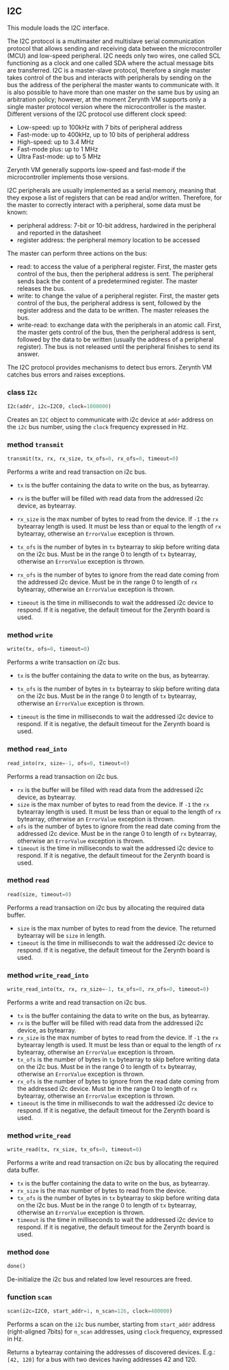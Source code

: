 ## I2C

This module loads the I2C interface.

The I2C protocol is a multimaster and multislave serial communication protocol that allows sending and receiving data between the microcontroller (MCU) and low-speed peripheral.
I2C needs only two wires, one called SCL functioning as a clock and one called SDA where the actual message bits are transferred.
I2C is a master-slave protocol, therefore a single master takes control of the bus and interacts with peripherals by sending on the bus the address of the peripheral the master wants to communicate with.
It is also possible to have more than one master on the same bus by using an arbitration policy; however, at the moment Zerynth VM supports only a single master protocol version where the microcontroller is the master.
Different versions of the I2C protocol use different clock speed:

* Low-speed: up to 100kHz with 7 bits of peripheral address
* Fast-mode: up to 400kHz, up to 10 bits of peripheral address
* High-speed: up to 3.4 MHz
* Fast-mode plus: up to 1 MHz
* Ultra Fast-mode: up to 5 MHz

Zerynth VM generally supports low-speed and fast-mode if the microcontroller implements those versions.

I2C peripherals are usually implemented as a serial memory, meaning that they expose a list of registers that can be read and/or written. Therefore, for the master to correctly interact with a peripheral, some data must be known:

* peripheral address: 7-bit or 10-bit address, hardwired in the peripheral and reported in the datasheet
* register address: the peripheral memory location to be accessed

The master can perform three actions on the bus:

* read: to access the value of a peripheral register. First, the master gets control of the bus, then the peripheral address is sent. The peripheral sends back the content of a predetermined register. The master releases the bus.
* write: to change the value of a peripheral register. First, the master gets control of the bus, the peripheral address is sent, followed by the register address and the data to be written. The master releases the bus.
* write-read: to exchange data with the peripherals in an atomic call. First, the master gets control of the bus, then the peripheral address is sent, followed by the data to be written (usually the address of a peripheral register). The bus is not released until the peripheral finishes to send its answer.


The I2C protocol provides mechanisms to detect bus errors. Zerynth VM catches bus errors and raises exceptions.

### class `I2c`
```python
I2c(addr, i2c=I2C0, clock=1000000)
```
Creates an `I2C` object to communicate with i2c device at `addr` address on the `i2c` bus number, using the `clock` frequency expressed in Hz.

### method `transmit`
```python
transmit(tx, rx, rx_size, tx_ofs=0, rx_ofs=0, timeout=0)
```
Performs a write and read transaction on i2c bus.

* `tx` is the buffer containing the data to write on the bus, as bytearray.

* `rx` is the buffer will be filled with read data from the addressed i2c device, as bytearray.

* `rx_size` is the max number of bytes to read from the device. If `-1` the `rx` bytearray length is used. It must be less than or equal to the length of `rx` bytearray, otherwise an `ErrorValue` exception is thrown.

* `tx_ofs` is the number of bytes in `tx` bytearray to skip before writing data on the i2c bus. Must be in the range 0 to length of `tx` bytearray, otherwise an `ErrorValue` exception is thrown.

* `rx_ofs` is the number of bytes to ignore from the read date coming from the addressed i2c device. Must be in the range 0 to length of `rx` bytearray, otherwise an `ErrorValue` exception is thrown.

* `timeout` is the time in milliseconds to wait the addressed i2c device to respond. If it is negative, the default timeout for the Zerynth board is used.

### method `write`
```python
write(tx, ofs=0, timeout=0)
```
Performs a write transaction on i2c bus.
﻿
* `tx` is the buffer containing the data to write on the bus, as bytearray.

* `tx_ofs` is the number of bytes in `tx` bytearray to skip before writing data on the i2c bus. Must be in the range 0 to length of `tx` bytearray, otherwise an `ErrorValue` exception is thrown.

* `timeout` is the time in milliseconds to wait the addressed i2c device to respond. If it is negative, the default timeout for the Zerynth board is used.

### method `read_into`
```python
read_into(rx, size=-1, ofs=0, timeout=0)
```
Performs a read transaction on i2c bus.

* `rx` is the buffer will be filled with read data from the addressed i2c device, as bytearray.
* `size` is the max number of bytes to read from the device. If `-1` the `rx` bytearray length is used. It must be less than or equal to the length of `rx` bytearray, otherwise an `ErrorValue` exception is thrown.
* `ofs` is the number of bytes to ignore from the read date coming from the addressed i2c device. Must be in the range 0 to length of `rx` bytearray, otherwise an `ErrorValue` exception is thrown.
* `timeout` is the time in milliseconds to wait the addressed i2c device to respond. If it is negative, the default timeout for the Zerynth board is used.

### method `read`
```python
read(size, timeout=0)
```
Performs a read transaction on i2c bus by allocating the required data buffer.

* `size` is the max number of bytes to read from the device. The returned bytearray will be `size` in length.
* `timeout` is the time in milliseconds to wait the addressed i2c device to respond. If it is negative, the default timeout for the Zerynth board is used.

### method `write_read_into`
```python
write_read_into(tx, rx, rx_size=-1, tx_ofs=0, rx_ofs=0, timeout=0)
```
Performs a write and read transaction on i2c bus.

* `tx` is the buffer containing the data to write on the bus, as bytearray.
* `rx` is the buffer will be filled with read data from the addressed i2c device, as bytearray.
* `rx_size` is the max number of bytes to read from the device. If `-1` the `rx` bytearray length is used. It must be less than or equal to the length of `rx` bytearray, otherwise an `ErrorValue` exception is thrown.
* `tx_ofs` is the number of bytes in `tx` bytearray to skip before writing data on the i2c bus. Must be in the range 0 to length of `tx` bytearray, otherwise an `ErrorValue` exception is thrown.
* `rx_ofs` is the number of bytes to ignore from the read date coming from the addressed i2c device. Must be in the range 0 to length of `rx` bytearray, otherwise an `ErrorValue` exception is thrown.
* `timeout` is the time in milliseconds to wait the addressed i2c device to respond. If it is negative, the default timeout for the Zerynth board is used.

### method `write_read`
```python
write_read(tx, rx_size, tx_ofs=0, timeout=0)
```

Performs a write and read transaction on i2c bus by allocating the required data buffer.

* `tx` is the buffer containing the data to write on the bus, as bytearray.
* `rx_size` is the max number of bytes to read from the device.
* `tx_ofs` is the number of bytes in `tx` bytearray to skip before writing data on the i2c bus. Must be in the range 0 to length of `tx` bytearray, otherwise an `ErrorValue` exception is thrown.
* `timeout` is the time in milliseconds to wait the addressed i2c device to respond. If it is negative, the default timeout for the Zerynth board is used.

### method `done`
```python
done()
```
De-initialize the i2c bus and related low level resources are freed.

### function `scan`
```python
scan(i2c=I2C0, start_addr=1, n_scan=126, clock=400000)
```
Performs a scan on the `i2c` bus number, starting from `start_addr` address (right-aligned 7bits) for `n_scan` addresses, using `clock` frequency, expressed in Hz.

Returns a bytearray containing the addresses of discovered devices. E.g.: `[42, 120]` for a bus with two devices having addresses 42 and 120.

